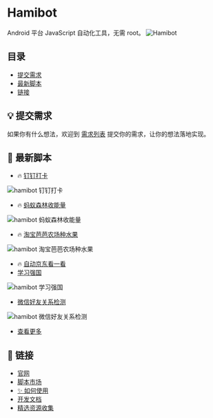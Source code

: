 # Hamibot

Android 平台 JavaScript 自动化工具，无需 root。
![Hamibot](https://repository-images.githubusercontent.com/317106172/7d373900-616e-11eb-9170-ba931b11f1cb)

## 目录

- [提交需求](#-提交需求)
- [最新脚本](#-最新脚本)
- [链接](#-链接)

## 💡 提交需求

如果你有什么想法，欢迎到 [需求列表](https://hamibot.com/requests) 提交你的需求，让你的想法落地实现。

## 🤖 最新脚本

- 🔥 [钉钉打卡](https://hamibot.com/marketplace/T9Kt6)

![hamibot 钉钉打卡](https://user-images.githubusercontent.com/52420549/103964407-59e42400-5196-11eb-8cfe-0e1abad7bf54.jpg)

- 🔥 [蚂蚁森林收能量](https://hamibot.com/marketplace/1sYLl)

![hamibot 蚂蚁森林收能量](https://user-images.githubusercontent.com/52420549/103964408-5a7cba80-5196-11eb-941f-331c85b349d8.jpg)

- 🔥 [淘宝芭芭农场种水果](https://hamibot.com/marketplace/o7cPn)

![hamibot 淘宝芭芭农场种水果](https://user-images.githubusercontent.com/52420549/103964406-58b2f700-5196-11eb-8e08-4fcd9d15f706.jpg)

- 🔥 [自动京东看一看](https://hamibot.com/marketplace/KFYeQ)
- [学习强国](https://hamibot.com/marketplace/McXc1)

![hamibot 学习强国](https://user-images.githubusercontent.com/52420549/103964410-5bade780-5196-11eb-9070-30f7ffcaddc8.jpg)

- [微信好友关系检测](https://hamibot.com/marketplace/dpLw1)

![hamibot 微信好友关系检测](https://user-images.githubusercontent.com/52420549/103964805-4c7b6980-5197-11eb-98fa-745668c3bd7f.jpg)

- [查看更多](https://hamibot.com/marketplace/)

## 🔗 链接

- [官网](https://hamibot.com/)
- [脚本市场](https://hamibot.com/marketplace/)
- [✨ 如何使用](https://hamibot.com/guide/)
- [开发文档](https://docs.hamibot.com/)
- [精选资源收集](https://github.com/hamibot/awesome-hamibot)
